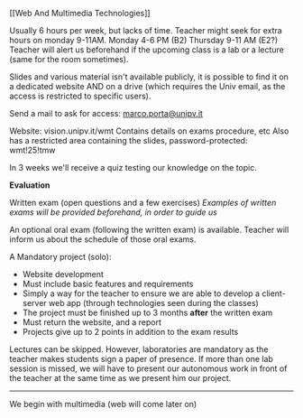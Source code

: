 [[Web And Multimedia Technologies]]

Usually 6 hours per week, but lacks of time. Teacher might seek for extra hours on monday 9-11AM.
Monday 4-6 PM (B2)
Thursday 9-11 AM (E2?)
Teacher will alert us beforehand if the upcoming class is a lab or a lecture (same for the room sometimes). 

Slides and various material isn't available publicly, it is possible to find it on a dedicated website AND on a drive (which requires the Univ email, as the access is restricted to specific users).

Send a mail to ask for access: marco.porta@unipv.it

Website: vision.unipv.it/wmt
Contains details on exams procedure, etc
Also has a restricted area containing the slides, password-protected: wmt!25!tmw

In 3 weeks we'll receive a quiz testing our knowledge on the topic.


**Evaluation**

Written exam (open questions and a few exercises)
	*Examples of written exams will be provided beforehand, in order to guide us*

An optional oral exam (following the written exam) is available. Teacher will inform us about the schedule of those oral exams. 

A Mandatory project (solo):
- Website development
- Must include basic features and requirements
- Simply a way for the teacher to ensure we are able to develop a client-server web app (through technologies seen during the classes)
- The project must be finished up to 3 months **after** the written exam
- Must return the website, and a report
- Projects give up to 2 points in addition to the exam results


Lectures can be skipped. However, laboratories are mandatory as the teacher makes students sign a paper of presence.
If more than one lab session is missed, we will have to present our autonomous work in front of the teacher at the same time as we present him our project.

****

We begin with multimedia (web will come later on)
